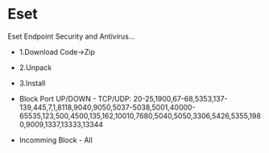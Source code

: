 # Eset
Eset Endpoint Security and Antivirus...

* 1.Download Code->Zip
* 2.Unpack
* 3.Install

* Block Port UP/DOWN - TCP/UDP: 20-25,1900,67-68,5353,137-139,445,7,1,8118,9040,9050,5037-5038,5001,40000-65535,123,500,4500,135,162,10010,7680,5040,5050,3306,5426,5355,1980,9009,1337,13333,13344
* Incomming Block - All
